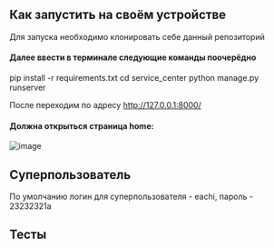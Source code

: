 ## Как запустить на своём устройстве
Для запуска необходимо клонировать себе данный репозиторий

#### Далее ввести в терминале следующие команды поочерёдно
pip install -r requirements.txt
cd service_center
python manage.py runserver

После переходим по адресу http://127.0.0.1:8000/

#### Должна открыться страница home:
![image](https://github.com/user-attachments/assets/1f2c49c9-73b2-4454-92a3-bcc683c66bac)

## Суперпользователь
По умолчанию логин для суперпользователя - eachi, пароль - 23232321a

## Тесты
